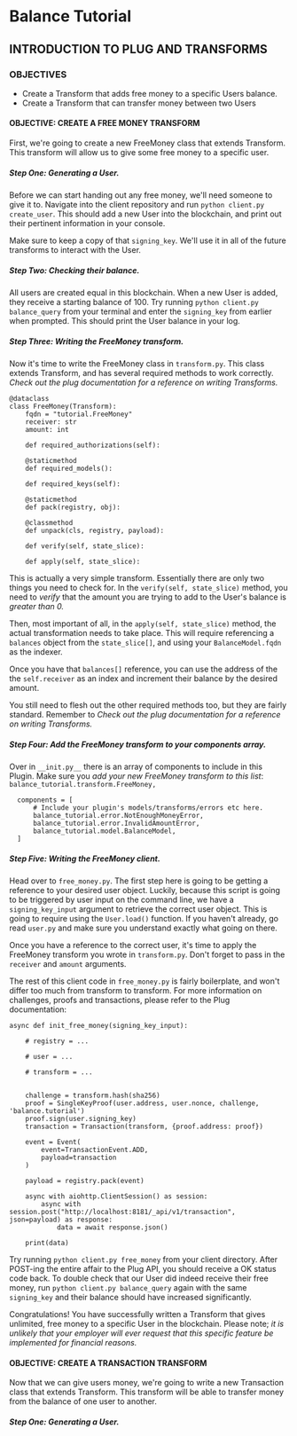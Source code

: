 Balance Tutorial
==============================

## INTRODUCTION TO PLUG AND TRANSFORMS

### OBJECTIVES
- Create a Transform that adds free money to a specific Users balance.
- Create a Transform that can transfer money between two Users

#### OBJECTIVE: CREATE A FREE MONEY TRANSFORM

First, we're going to create a new FreeMoney class that extends Transform. This transform will allow us to give some free money to a specific user.

##### Step One: Generating a User.

Before we can start handing out any free money, we'll need someone to give it to. Navigate into the client repository and run `python client.py create_user`. This should add a new User into the blockchain, and print out their pertinent information in your console.

Make sure to keep a copy of that `signing_key`. We'll use it in all of the future transforms to interact with the User.

##### Step Two: Checking their balance.

All users are created equal in this blockchain. When a new User is added, they receive a starting balance of 100. Try running `python client.py balance_query` from your terminal and enter the `signing_key` from earlier when prompted. This should print the User balance in your log.

##### Step Three: Writing the FreeMoney transform.

Now it's time to write the FreeMoney class in `transform.py`. This class extends Transform, and has several required methods to work correctly. *Check out the plug documentation for a reference on writing Transforms.*

```
@dataclass
class FreeMoney(Transform):
    fqdn = "tutorial.FreeMoney"
    receiver: str
    amount: int

    def required_authorizations(self):

    @staticmethod
    def required_models():

    def required_keys(self):

    @staticmethod
    def pack(registry, obj):

    @classmethod
    def unpack(cls, registry, payload):

    def verify(self, state_slice):

    def apply(self, state_slice):

```

This is actually a very simple transform. Essentially there are only two things you need to check for. In the `verify(self, state_slice)` method, you need to _verify_ that the amount you are trying to add to the User's balance is _greater than 0._

Then, most important of all, in the `apply(self, state_slice)` method, the actual transformation needs to take place. This will require referencing a `balances` object from the `state_slice[]`, and using your `BalanceModel.fqdn` as the indexer.

Once you have that `balances[]` reference, you can use the address of the the `self.receiver` as an index and increment their balance by the desired amount.

You still need to flesh out the other required methods too, but they are fairly standard. Remember to  *Check out the plug documentation for a reference on writing Transforms.*

##### Step Four: Add the FreeMoney transform to your components array.

Over in `__init.py__` there is an array of components to include in this Plugin. Make sure you _add your new FreeMoney transform to this list_: `balance_tutorial.transform.FreeMoney,`

```
  components = [
      # Include your plugin's models/transforms/errors etc here.
      balance_tutorial.error.NotEnoughMoneyError,
      balance_tutorial.error.InvalidAmountError,
      balance_tutorial.model.BalanceModel,
  ]
```

##### Step Five: Writing the FreeMoney client.

Head over to `free_money.py`. The first step here is going to be getting a reference to your desired user object. Luckily, because this script is going to be triggered by user input on the command line, we have a `signing_key_input` argument to retrieve the correct user object. This is going to require using the `User.load()` function. If you haven't already, go read `user.py` and make sure you understand exactly what going on there.

Once you have a reference to the correct user, it's time to apply the FreeMoney transform you wrote in `transform.py`. Don't forget to pass in the `receiver` and `amount` arguments.

The rest of this client code in `free_money.py` is fairly boilerplate, and won't differ too much from transform to transform. For more information on challenges, proofs and transactions, please refer to the Plug documentation:

```
async def init_free_money(signing_key_input):

    # registry = ...

    # user = ...

    # transform = ...


    challenge = transform.hash(sha256)
    proof = SingleKeyProof(user.address, user.nonce, challenge, 'balance.tutorial')
    proof.sign(user.signing_key)
    transaction = Transaction(transform, {proof.address: proof})

    event = Event(
        event=TransactionEvent.ADD,
        payload=transaction
    )

    payload = registry.pack(event)

    async with aiohttp.ClientSession() as session:
        async with session.post("http://localhost:8181/_api/v1/transaction", json=payload) as response:
            data = await response.json()

    print(data)
```

Try running `python client.py free_money` from your client directory. After POST-ing the entire affair to the Plug API, you should receive a OK status code back. To double check that our User did indeed receive their free money, run `python client.py balance_query` again with the same `signing_key` and their balance should have increased significantly.

Congratulations! You have successfully written a Transform that gives unlimited, free money to a specific User in the blockchain. Please note; _it is unlikely that your employer will ever request that this specific feature be implemented for financial reasons._

#### OBJECTIVE: CREATE A TRANSACTION TRANSFORM

Now that we can give users money, we're going to write a new Transaction class that extends Transform. This transform will be able to transfer money from the balance of one user to another.

##### Step One: Generating a User.
